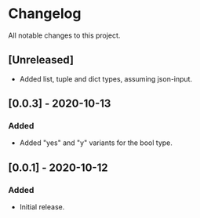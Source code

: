 # Changelog
All notable changes to this project.


## [Unreleased]
- Added list, tuple and dict types, assuming json-input.


## [0.0.3] - 2020-10-13

### Added
- Added "yes" and "y" variants for the bool type.


## [0.0.1] - 2020-10-12

### Added
- Initial release.
